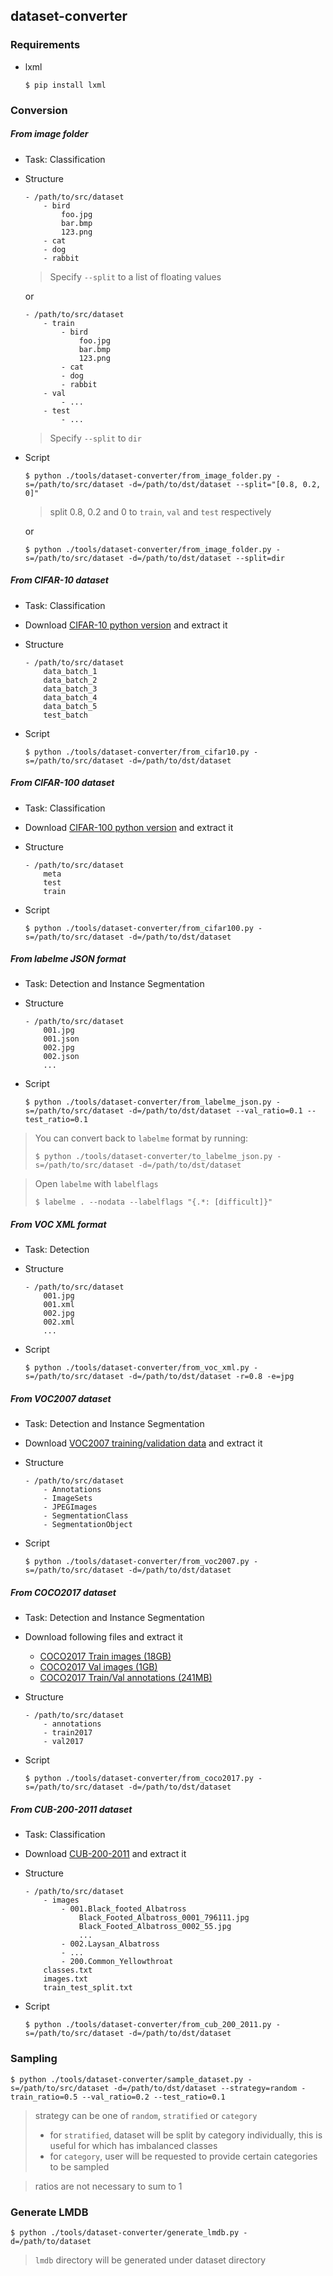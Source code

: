 ## dataset-converter


### Requirements

* lxml

    ```
    $ pip install lxml
    ```
    

### Conversion

##### From image folder

* Task: Classification

* Structure

    ```
    - /path/to/src/dataset
        - bird
            foo.jpg
            bar.bmp
            123.png
        - cat
        - dog
        - rabbit
    ```
  
    > Specify `--split` to a list of floating values
  
    or

    ```
    - /path/to/src/dataset
        - train
            - bird
                foo.jpg
                bar.bmp
                123.png
            - cat
            - dog
            - rabbit
        - val
            - ...
        - test
            - ...
    ```
  
    > Specify `--split` to `dir`

* Script

    ```
    $ python ./tools/dataset-converter/from_image_folder.py -s=/path/to/src/dataset -d=/path/to/dst/dataset --split="[0.8, 0.2, 0]"
    ```
  
    > split 0.8, 0.2 and 0 to `train`, `val` and `test` respectively
  
    or
    
    ```
    $ python ./tools/dataset-converter/from_image_folder.py -s=/path/to/src/dataset -d=/path/to/dst/dataset --split=dir
    ```

##### From CIFAR-10 dataset

* Task: Classification

* Download [CIFAR-10 python version](https://www.cs.toronto.edu/~kriz/cifar-10-python.tar.gz) and extract it

* Structure

    ```
    - /path/to/src/dataset
        data_batch_1
        data_batch_2
        data_batch_3
        data_batch_4
        data_batch_5
        test_batch
    ```

* Script

    ```
    $ python ./tools/dataset-converter/from_cifar10.py -s=/path/to/src/dataset -d=/path/to/dst/dataset
    ```

##### From CIFAR-100 dataset

* Task: Classification

* Download [CIFAR-100 python version](https://www.cs.toronto.edu/~kriz/cifar-100-python.tar.gz) and extract it

* Structure

    ```
    - /path/to/src/dataset
        meta
        test
        train
    ```

* Script

    ```
    $ python ./tools/dataset-converter/from_cifar100.py -s=/path/to/src/dataset -d=/path/to/dst/dataset
    ```

##### From labelme JSON format

* Task: Detection and Instance Segmentation

* Structure

    ```
    - /path/to/src/dataset
        001.jpg
        001.json
        002.jpg
        002.json
        ...
    ```

* Script

    ```
    $ python ./tools/dataset-converter/from_labelme_json.py -s=/path/to/src/dataset -d=/path/to/dst/dataset --val_ratio=0.1 --test_ratio=0.1
    ```

> You can convert back to `labelme` format by running:
> ```
> $ python ./tools/dataset-converter/to_labelme_json.py -s=/path/to/src/dataset -d=/path/to/dst/dataset
> ```
  
> Open `labelme` with `labelflags`
> ```
> $ labelme . --nodata --labelflags "{.*: [difficult]}"
> ``` 

##### From VOC XML format

* Task: Detection

* Structure

    ```
    - /path/to/src/dataset
        001.jpg
        001.xml
        002.jpg
        002.xml
        ...
    ```

* Script

    ```
    $ python ./tools/dataset-converter/from_voc_xml.py -s=/path/to/src/dataset -d=/path/to/dst/dataset -r=0.8 -e=jpg
    ```

##### From VOC2007 dataset

* Task: Detection and Instance Segmentation

* Download [VOC2007 training/validation data](http://host.robots.ox.ac.uk/pascal/VOC/voc2007/VOCtrainval_06-Nov-2007.tar) and extract it

* Structure

    ```
    - /path/to/src/dataset
        - Annotations
        - ImageSets
        - JPEGImages
        - SegmentationClass
        - SegmentationObject
    ```

* Script

    ```
    $ python ./tools/dataset-converter/from_voc2007.py -s=/path/to/src/dataset -d=/path/to/dst/dataset
    ```

##### From COCO2017 dataset

* Task: Detection and Instance Segmentation

* Download following files and extract it

    * [COCO2017 Train images (18GB)](http://images.cocodataset.org/zips/train2017.zip)
    * [COCO2017 Val images (1GB)](http://images.cocodataset.org/zips/val2017.zip)
    * [COCO2017 Train/Val annotations (241MB)](http://images.cocodataset.org/annotations/annotations_trainval2017.zip)

* Structure

    ```
    - /path/to/src/dataset
        - annotations
        - train2017
        - val2017
    ```

* Script

    ```
    $ python ./tools/dataset-converter/from_coco2017.py -s=/path/to/src/dataset -d=/path/to/dst/dataset
    ```

##### From CUB-200-2011 dataset

* Task: Classification

* Download [CUB-200-2011](http://www.vision.caltech.edu/visipedia-data/CUB-200-2011/CUB_200_2011.tgz) and extract it

* Structure

    ```
    - /path/to/src/dataset
        - images
            - 001.Black_footed_Albatross
                Black_Footed_Albatross_0001_796111.jpg
                Black_Footed_Albatross_0002_55.jpg
                ...
            - 002.Laysan_Albatross
            - ...
            - 200.Common_Yellowthroat
        classes.txt
        images.txt
        train_test_split.txt
    ```

* Script

    ```
    $ python ./tools/dataset-converter/from_cub_200_2011.py -s=/path/to/src/dataset -d=/path/to/dst/dataset
    ```
      
### Sampling

```
$ python ./tools/dataset-converter/sample_dataset.py -s=/path/to/src/dataset -d=/path/to/dst/dataset --strategy=random -train_ratio=0.5 --val_ratio=0.2 --test_ratio=0.1
```

> strategy can be one of `random`, `stratified` or `category`
>   * for `stratified`, dataset will be split by category individually, this is useful for which has imbalanced classes
>   * for `category`, user will be requested to provide certain categories to be sampled

> ratios are not necessary to sum to 1

### Generate LMDB

```
$ python ./tools/dataset-converter/generate_lmdb.py -d=/path/to/dataset
```

> `lmdb` directory will be generated under dataset directory
